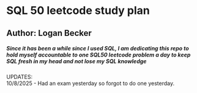 # SQL 50 leetcode study plan
## Author: Logan Becker
##### Since it has been a while since I used SQL, I am dedicating this repo to hold myself accountable to one SQL50 leetcode problem a day to keep SQL fresh in my head and not lose my SQL knowledge


UPDATES:  
10/8/2025 - Had an exam yesterday so forgot to do one yesterday.
